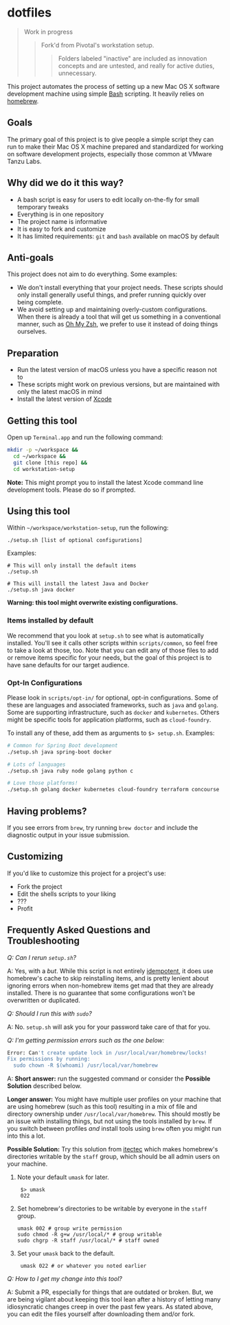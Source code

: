 # dotfiles

> Work in progress
>> Fork'd from Pivotal's workstation setup.
>>> Folders labeled "inactive" are included as innovation concepts and are untested, and really for active duties, unnecessary.

This project automates the process of setting up a new Mac OS X software development machine using simple [Bash](https://www.gnu.org/software/bash/) scripting. It heavily relies on [homebrew](https://brew.sh/).

## Goals

The primary goal of this project is to give people a simple script they can run to make their Mac OS X machine prepared and standardized for working on software development projects, especially those common at VMware Tanzu Labs.

## Why did we do it this way?

* A bash script is easy for users to edit locally on-the-fly for small temporary tweaks
* Everything is in one repository
* The project name is informative
* It is easy to fork and customize
* It has limited requirements: `git` and `bash` available on macOS by default

## Anti-goals

This project does not aim to do everything. Some examples:

* We don't install everything that your project needs. These scripts should only install generally useful things, and prefer running quickly over being complete.
* We avoid setting up and maintaining overly-custom configurations. When there is already a tool that will get us something in a conventional manner, such as [Oh My Zsh](https://ohmyz.sh/), we prefer to use it instead of doing things ourselves.

## Preparation

- Run the latest version of macOS unless you have a specific reason not to
- These scripts might work on previous versions, but are maintained with only the latest macOS in mind
- Install the latest version of [Xcode](https://developer.apple.com/xcode/)

## Getting this tool
Open up `Terminal.app` and run the following command:

```sh
mkdir -p ~/workspace &&
  cd ~/workspace &&
  git clone [this repo] &&
  cd workstation-setup
```

**Note:** This might prompt you to install the latest Xcode command line development tools. Please do so if prompted.

## Using this tool
Within `~/workspace/workstation-setup`, run the following:

```shell
./setup.sh [list of optional configurations]
```

Examples:
```shell
# This will only install the default items
./setup.sh 

# This will install the latest Java and Docker
./setup.sh java docker
```

**Warning: this tool might overwrite existing configurations.**

### Items installed by default
We recommend that you look at `setup.sh` to see what is automatically installed. You'll see it calls other scripts within `scripts/common`, so feel free to take a look at those, too. Note that you can edit any of those files to add or remove items specific for your needs, but the goal of this project is to have sane defaults for our target audience.

### Opt-In Configurations
Please look in `scripts/opt-in/` for optional, opt-in configurations. Some of these are languages and associated frameworks, such as `java` and `golang`. Some are supporting infrastructure, such as `docker` and `kubernetes`. Others might be specific tools for application platforms, such as `cloud-foundry`.

To install any of these, add them as arguments to `$> setup.sh`. Examples:

```sh
# Common for Spring Boot development
./setup.sh java spring-boot docker

# Lots of languages
./setup.sh java ruby node golang python c

# Love those platforms!
./setup.sh golang docker kubernetes cloud-foundry terraform concourse
```

## Having problems?

If you see errors from `brew`, try running `brew doctor` and include the diagnostic output in your issue submission.

## Customizing

If you'd like to customize this project for a project's use:

- Fork the project
- Edit the shells scripts to your liking
- ???
- Profit

## Frequently Asked Questions and Troubleshooting
_Q: Can I rerun `setup.sh`?_

A: Yes, with a _but_. While this script is not entirely [idempotent](https://en.wikipedia.org/wiki/Idempotence), it does use homebrew's cache to skip reinstalling items, and is pretty lenient about ignoring errors when non-homebrew items get mad that they are already installed. There is no guarantee that some configurations won't be overwritten or duplicated.

_Q: Should I run this with `sudo`?_

A: No. `setup.sh` will ask you for your password take care of that for you.

_Q: I'm getting permission errors such as the one below:_
```sh 
Error: Can't create update lock in /usr/local/var/homebrew/locks!
Fix permissions by running:
  sudo chown -R $(whoami) /usr/local/var/homebrew
```
A: **Short answer:** run the suggested command or consider the **Possible Solution** described below.

**Longer answer:** You might have multiple user profiles on your machine that are using homebrew (such as this tool) resulting in a mix of file and directory ownership under `/usr/local/var/homebrew`. This should mostly be an issue with installing things, but not using the tools installed by `brew`. If you switch between profiles _and_ install tools using `brew` often you might run into this a lot.

**Possible Solution:** Try this solution from [itectec](https://itectec.com/superuser/enable-multiple-users-to-install-software-using-homebrew/) which makes homebrew's directories writable by the `staff` group, which should be all admin users on your machine.

1. Note your default `umask` for later.

   ```shell
    $> umask
    022
    ```

2. Set homebrew's directories to be writable by everyone in the `staff` group.

    ```shell
    umask 002 # group write permission
    sudo chmod -R g+w /usr/local/* # group writable
    sudo chgrp -R staff /usr/local/* # staff owned
    ```

3. Set your `umask` back to the default.

   ```shell
    umask 022 # or whatever you noted earlier
   ```

_Q: How to I get my change into this tool?_

A: Submit a PR, especially for things that are outdated or broken. But, we are being vigilant about keeping this tool lean after a history of letting many idiosyncratic changes creep in over the past few years. As stated above, you can edit the files yourself after downloading them and/or fork.
